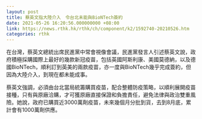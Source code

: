 ```yaml
---
layout: post
title: 蔡英文指大陸介入　令台北未能與BioNTech簽約
date: 2021-05-26 16:20:56.000000000 +08:00
link: https://news.rthk.hk/rthk/ch/component/k2/1592740-20210526.htm
categories: rthk
---
```


在台灣，蔡英文總統出席民進黨中常會視像會議，民進黨發言人引述蔡英文說，政府積極採購國際上最好的幾款新冠疫苗，包括英國阿斯利康、美國莫德納，以及德國BioNTech，順利訂到英美的兩款疫苗，亦一度與BioNTech幾乎完成簽約，但因為大陸介入，到現在都未能成事。

蔡英文強調，必須由台北當局統籌購買疫苗，配合整體防疫策略，以順利展開疫苗接種，只有與原廠洽購，才可獲原廠直接保證和負擔責任，避免法律與政治雙重風險。她說，政府已購買近3000萬劑疫苗，未來幾個月分批到貨，去到8月底，累計會有1000萬劑供應。

